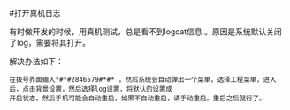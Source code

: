 #打开真机日志

有时做开发的时候，用真机测试，总是看不到logcat信息 。原因是系统默认关闭了log，需要将其打开。

解决办法如下：
 
    在拨号界面输入*#*#2846579#*#* ，然后系统会自动弹出一个菜单，选择工程菜单，进入后，点击背景设置，然后选择log设置，将默认的设置成
    开启状态，然后手机可能会自动重启，如果不自动重启，请手动重启。重启之后就行了。